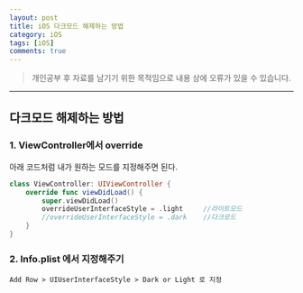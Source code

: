 ```yaml
---
layout: post
title: iOS 다크모드 해제하는 방법
category: iOS
tags: [iOS]
comments: true
---
```


> 개인공부 후 자료를 남기기 위한 목적임으로 내용 상에 오류가 있을 수 있습니다.    

<hr>

## 다크모드 해제하는 방법

### 1. ViewController에서 override

아래 코드처럼 내가 원하는 모드를 지정해주면 된다.


```swift
class ViewController: UIViewController {
    override func viewDidLoad() {
        super.viewDidLoad()
        overrideUserInterfaceStyle = .light     //라이트모드
        //overrideUserInterfaceStyle = .dark    //다크모드
    }
}
```

### 2. Info.plist 에서 지정해주기

`Add Row > UIUserInterfaceStyle > Dark or Light 로 지정`
